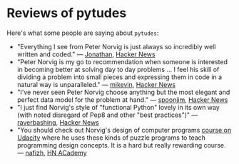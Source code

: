 # Reviews of pytudes

Here's what some people are saying about `pytudes`:
- "Everything I see from Peter Norvig is just always so incredibly well written and coded." — [Jonathan](https://news.ycombinator.com/user?id=jypepin), [Hacker News](https://news.ycombinator.com/item?id=27379366)
- "Peter Norvig is my go to recommendation when someone is interested in becoming better at solving day to day problems ... I feel his skill of dividing a problem into small pieces and expressing them in code in a natural way is unparalleled." — [mikevin](https://news.ycombinator.com/user?id=mikevin), [Hacker News](https://news.ycombinator.com/item?id=27379366)
- "I've never seen Peter Norvig choose anything but the most elegant and perfect data model for the problem at hand." — [spoonjim](https://news.ycombinator.com/user?id=spoonjim), [Hacker News](https://news.ycombinator.com/item?id=27379366)
- "I just find Norvig's style of "functional Python" lovely in its own way (with noted disregard of Pep8 and other "best practices")" —[raverbashing](https://news.ycombinator.com/user?id=raverbashing), [Hacker News](https://news.ycombinator.com/item?id=25654955)
- "You should check out Norvig's design of computer programs [course on Udacity](https://imp.i115008.net/c/2331964/788805/11298?u=https://www.udacity.com/course/design-of-computer-programs--cs212) where he uses these kinds of puzzle programs to teach programming design concepts. It is a hard but really rewarding course. — [nafizh](https://news.ycombinator.com/user?id=nafizh), [HN ACademy](https://yahnd.com/academy/r/udacity.com/course/design-of-computer-programs--cs212/)
